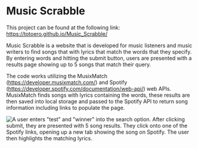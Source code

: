 # Music Scrabble

This project can be found at the following link: https://totoero.github.io/Music_Scrabble/

Music Scrabble is a website that is developed for music listeners and music writers to find songs that with lyrics that match the words that they specify. By entering words and hitting the submit button, users are presented with a results page showing up to 5 songs that match their query.

The code works utilizing the MusixMatch (https://developer.musixmatch.com/) and Spotify (https://developer.spotify.com/documentation/web-api/) web APIs. MusixMatch finds songs with lyrics containing the words, these results are then saved into local storage and passed to the Spotify API to return song information including links to populate the page. 

![A user enters "test" and "winner" into the search option. After clicking submit, they are presented with 5 song results. They click onto one of the Spotify links, opening up a new tab showing the song on Spotify. The user then highlights the matching lyrics.](./assets/musicScrabble.gif)



